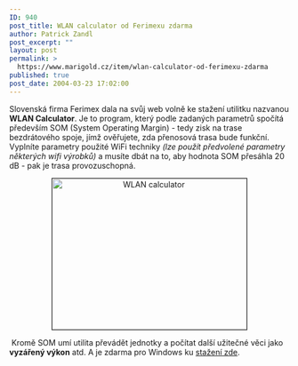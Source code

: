 ```yaml
---
ID: 940
post_title: WLAN calculator od Ferimexu zdarma
author: Patrick Zandl
post_excerpt: ""
layout: post
permalink: >
  https://www.marigold.cz/item/wlan-calculator-od-ferimexu-zdarma
published: true
post_date: 2004-03-23 17:02:00
---
```

<P>Slovenská firma Ferimex dala na svůj web volně ke stažení utilitku nazvanou <STRONG>WLAN Calculator</STRONG>. Je to program, který podle zadaných parametrů spočítá především SOM (System Operating Margin) - tedy&#160;zisk na trase bezdrátového spoje, jímž ověřujete, zda přenosová trasa bude funkční. Vyplníte parametry použité WiFi techniky <EM>(lze použít předvolené parametry některých wifi výrobků)</EM> a musíte dbát na to, aby hodnota SOM přesáhla 20 dB - pak je trasa provozuschopná. </P>
<P align=center><IMG height=272 alt="WLAN calculator" src="/wp-content/uploads/wlankalkulator.jpg" width=350 border=1></P>
<P>&#160;Kromě SOM umí utilita převádět jednotky a počítat další užitečné věci jako <STRONG>vyzářený výkon</STRONG> atd. A je zdarma pro Windows ku <A href="http://www.ferimex.com/en/calculator.php" target=_blank>stažení zde</A>. </P>